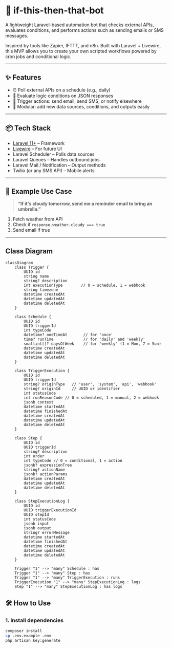 # 🤖 if-this-then-that-bot

A lightweight Laravel-based automation bot that checks external APIs, evaluates conditions, and performs actions such as sending emails or SMS messages.

Inspired by tools like Zapier, IFTTT, and n8n. Built with Laravel + Livewire, this MVP allows you to create your own scripted workflows powered by cron jobs and conditional logic.

---

## ✨ Features

- ⏰ Poll external APIs on a schedule (e.g., daily)
- 🔎 Evaluate logic conditions on JSON responses
- 💬 Trigger actions: send email, send SMS, or notify elsewhere
- 🧩 Modular: add new data sources, conditions, and outputs easily

---

## 📦 Tech Stack

- [Laravel 11+](https://laravel.com) – Framework
- [Livewire](https://livewire.laravel.com) – For future UI
- Laravel Scheduler – Polls data sources
- Laravel Queues – Handles outbound jobs
- Laravel Mail / Notification – Output methods
- Twilio (or any SMS API) – Mobile alerts

---

## 📸 Example Use Case

> **“If it's cloudy tomorrow, send me a reminder email to bring an umbrella.”**

1. Fetch weather from API
2. Check if `response.weather.cloudy === true`
3. Send email if true

---

## Class Diagram

```mermaid
classDiagram
    class Trigger {
        UUID id
        string name
        string? description
        int executionType        // 0 = schedule, 1 = webhook
        string timezone
        datetime createdAt
        datetime updatedAt
        datetime deletedAt
    }

    class Schedule {
        UUID id
        UUID triggerId
        int typeCode
        datetime? oneTimeAt       // for 'once'
        time? runTime             // for 'daily' and 'weekly'
        smallint[]? daysOfWeek    // for 'weekly' (1 = Mon, 7 = Sun)
        datetime createdAt
        datetime updatedAt
        datetime deletedAt
    }

    class TriggerExecution {
        UUID id
        UUID triggerId
        string? originType   // 'user', 'system', 'api', 'webhook'
        string? originId     // UUID or identifier
        int statusCode
        int runReasonCode // 0 = scheduled, 1 = manual, 2 = webhook
        jsonb context
        datetime startedAt
        datetime finishedAt
        datetime createdAt
        datetime updatedAt
        datetime deletedAt
    }

    class Step {
        UUID id
        UUID triggerId
        string? description
        int order
        int typeCode // 0 = conditional, 1 = action
        jsonb? expressionTree
        string? actionName
        jsonb? actionParams
        datetime createdAt
        datetime updatedAt
        datetime deletedAt
    }

    class StepExecutionLog {
        UUID id
        UUID triggerExecutionId
        UUID stepId
        int statusCode
        jsonb input
        jsonb output
        string? errorMessage
        datetime startedAt
        datetime finishedAt
        datetime createdAt
        datetime updatedAt
        datetime deletedAt
    }

    Trigger "1" --> "many" Schedule : has
    Trigger "1" --> "many" Step : has
    Trigger "1" --> "many" TriggerExecution : runs
    TriggerExecution "1" --> "many" StepExecutionLog : logs
    Step "1" --> "many" StepExecutionLog : has logs
```

## 🛠️ How to Use

### 1. Install dependencies

```bash
composer install
cp .env.example .env
php artisan key:generate
```
